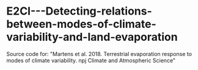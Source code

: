 # E2CI---Detecting-relations-between-modes-of-climate-variability-and-land-evaporation
Source code for: "Martens et al. 2018. Terrestrial evaporation response to modes of climate variability. npj Climate and Atmospheric Science"
